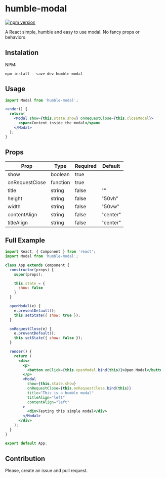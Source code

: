 # humble-modal
[![npm version](https://img.shields.io/npm/v/humble-modal.svg?style=flat-square)](https://www.npmjs.com/package/humble-modal)

A React simple, humble and easy to use modal. No fancy props or behaviors.

## Instalation

NPM:

`npm install --save-dev humble-modal`


## Usage
~~~jsx
import Modal from 'humble-modal';

render() {
  return(
    <Modal show={this.state.show} onRequestClose={this.closeModal}>
      <span>Content inside the modal</span>
    </Modal>
  );
}
~~~


## Props
|Prop|Type|Required|Default|
|----|----|--------|-------|
|show|boolean|true|        |
|onRequestClose|function|true|  |
|title|string|false|""|
|height|string|false|"50vh"|
|width|string|false|"50vw"|
|contentAlign|string|false|"center"|
|titleAlign|string|false|"center"|


## Full Example
~~~jsx
import React, { Component } from 'react';
import Modal from 'humble-modal';

class App extends Component {
  constructor(props) {
    super(props);

    this.state = {
      show: false
    }
  }

  openModal(e) {
    e.preventDefault();
    this.setState({ show: true });
  }

  onRequestClose(e) {
    e.preventDefault();
    this.setState({ show: false });
  }

  render() {
    return (
      <div>
        <p>
          <button onClick={this.openModal.bind(this)}>Open Modal</button>
        </p>
        <Modal
          show={this.state.show}
          onRequestClose={this.onRequestClose.bind(this)}
          title="This is a humble modal"
          titleAlign="left"
          contentAlign="left"
        >
          <div>Testing this simple modal</div>
        </Modal>
      </div>
    );
  }
}

export default App;
~~~

## Contribution
Please, create an issue and pull request.
